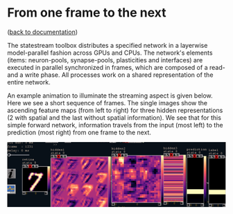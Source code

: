 From one frame to the next
==========================
([back to documentation](README.md))

The statestream toolbox distributes a specified network in a layerwise model-parallel fashion
across GPUs and CPUs. The network's elements (items: neuron-pools, synapse-pools, plasticities and
interfaces) are executed in parallel synchronized in frames, which are composed of a read- and a write phase.
All processes work on a shared representation of the entire network.

An example animation to illuminate the streaming aspect is given below. Here we see a short sequence of frames. 
The single images show the ascending feature maps (from left to right) for three hidden representations 
(2 with spatial and the last without spatial information). We see that for this
simple forward network, information travels from the input (most left) to the prediction (most right) from one frame to the next.

![Item selection](resources/test.gif)


